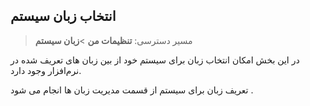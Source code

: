 ## انتخاب زبان سیستم

> مسیر دسترسی:  **تنظیمات من** >**زبان سیستم** 

در این بخش امکان انتخاب زبان برای سیستم خود از بین زبان های تعریف شده در نرم‌افزار وجود دارد. 

تعریف  زبان  برای سیستم از قسمت مدیریت زبان ها انجام می شود .

